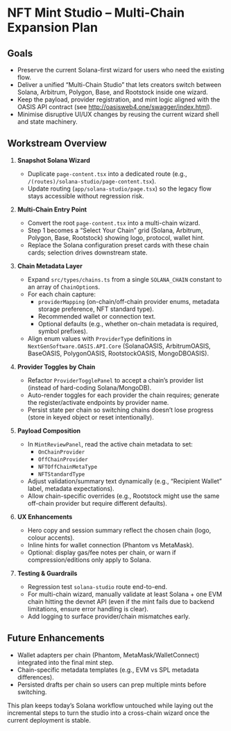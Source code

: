 # NFT Mint Studio – Multi-Chain Expansion Plan

## Goals
- Preserve the current Solana-first wizard for users who need the existing flow.
- Deliver a unified “Multi-Chain Studio” that lets creators switch between Solana, Arbitrum, Polygon, Base, and Rootstock inside one wizard.
- Keep the payload, provider registration, and mint logic aligned with the OASIS API contract (see http://oasisweb4.one/swagger/index.html).
- Minimise disruptive UI/UX changes by reusing the current wizard shell and state machinery.

## Workstream Overview

1. **Snapshot Solana Wizard**
   - Duplicate `page-content.tsx` into a dedicated route (e.g., `/(routes)/solana-studio/page-content.tsx`).
   - Update routing (`app/solana-studio/page.tsx`) so the legacy flow stays accessible without regression risk.

2. **Multi-Chain Entry Point**
   - Convert the root `page-content.tsx` into a multi-chain wizard.
   - Step 1 becomes a “Select Your Chain” grid (Solana, Arbitrum, Polygon, Base, Rootstock) showing logo, protocol, wallet hint.
   - Replace the Solana configuration preset cards with these chain cards; selection drives downstream state.

3. **Chain Metadata Layer**
   - Expand `src/types/chains.ts` from a single `SOLANA_CHAIN` constant to an array of `ChainOption`s.
   - For each chain capture:
     - `providerMapping` (on-chain/off-chain provider enums, metadata storage preference, NFT standard type).
     - Recommended wallet or connection text.
     - Optional defaults (e.g., whether on-chain metadata is required, symbol prefixes).
   - Align enum values with `ProviderType` definitions in `NextGenSoftware.OASIS.API.Core` (SolanaOASIS, ArbitrumOASIS, BaseOASIS, PolygonOASIS, RootstockOASIS, MongoDBOASIS).

4. **Provider Toggles by Chain**
   - Refactor `ProviderTogglePanel` to accept a chain’s provider list (instead of hard-coding Solana/MongoDB).
   - Auto-render toggles for each provider the chain requires; generate the register/activate endpoints by provider name.
   - Persist state per chain so switching chains doesn’t lose progress (store in keyed object or reset intentionally).

5. **Payload Composition**
   - In `MintReviewPanel`, read the active chain metadata to set:
     - `OnChainProvider`
     - `OffChainProvider`
     - `NFTOffChainMetaType`
     - `NFTStandardType`
   - Adjust validation/summary text dynamically (e.g., “Recipient Wallet” label, metadata expectations).
   - Allow chain-specific overrides (e.g., Rootstock might use the same off-chain provider but require different defaults).

6. **UX Enhancements**
   - Hero copy and session summary reflect the chosen chain (logo, colour accents).
   - Inline hints for wallet connection (Phantom vs MetaMask).
   - Optional: display gas/fee notes per chain, or warn if compression/editions only apply to Solana.

7. **Testing & Guardrails**
   - Regression test `solana-studio` route end-to-end.
   - For multi-chain wizard, manually validate at least Solana + one EVM chain hitting the devnet API (even if the mint fails due to backend limitations, ensure error handling is clear).
   - Add logging to surface provider/chain mismatches early.

## Future Enhancements
- Wallet adapters per chain (Phantom, MetaMask/WalletConnect) integrated into the final mint step.
- Chain-specific metadata templates (e.g., EVM vs SPL metadata differences).
- Persisted drafts per chain so users can prep multiple mints before switching.

This plan keeps today’s Solana workflow untouched while laying out the incremental steps to turn the studio into a cross-chain wizard once the current deployment is stable.

